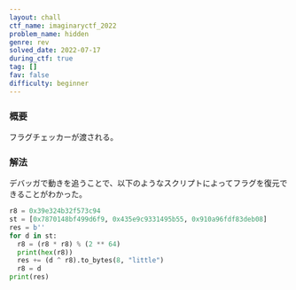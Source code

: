 ```yaml
---
layout: chall
ctf_name: imaginaryctf_2022
problem_name: hidden
genre: rev
solved_date: 2022-07-17
during_ctf: true
tag: []
fav: false
difficulty: beginner
---
```


### 概要

フラグチェッカーが渡される。

### 解法

デバッガで動きを追うことで、以下のようなスクリプトによってフラグを復元できることがわかった。
```py
r8 = 0x39e324b32f573c94
st = [0x7870148bf499d6f9, 0x435e9c9331495b55, 0x910a96fdf83deb08]
res = b''
for d in st:
  r8 = (r8 * r8) % (2 ** 64)
  print(hex(r8))
  res += (d ^ r8).to_bytes(8, "little")
  r8 = d
print(res)
```

